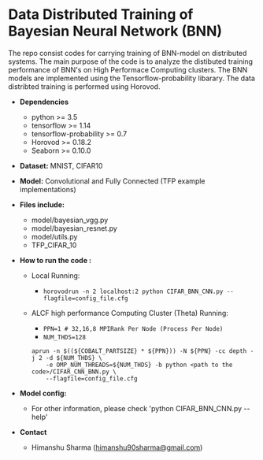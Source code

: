 # Data Distributed Training of Bayesian Neural Network (BNN)

The repo consist codes for carrying training of BNN-model on distributed systems. 
The main purpose of the code is to analyze the distibuted training performance of BNN's on High Performace Computing clusters. 
The BNN models are implemented using the Tensorflow-probability libarary. The data distribted training is performed using Horovod.


- **Dependencies**
    + python >= 3.5
    + tensorflow >= 1.14
    + tensorflow-probability >= 0.7
    + Horovod >= 0.18.2
    + Seaborn >= 0.10.0

- **Dataset:** MNIST, CIFAR10

- **Model:** Convolutional and Fully Connected  (TFP example implementations) 

- **Files include:**  
  + model/bayesian_vgg.py
  + model/bayesian_resnet.py
  + model/utils.py
  + TFP_CIFAR_10

- **How to run the code :**
   - Local Running:  
        + `horovodrun -n 2 localhost:2 python CIFAR_BNN_CNN.py --flagfile=config_file.cfg`

    - ALCF high performance Computing Cluster (Theta) Running:  
        + `PPN=1 # 32,16,8 MPIRank Per Node (Process Per Node)`  
        + `NUM_THDS=128`  
        ```
        aprun -n $((${COBALT_PARTSIZE} * ${PPN})) -N ${PPN} -cc depth -j 2 -d ${NUM_THDS} \
            -e OMP_NUM_THREADS=${NUM_THDS} -b python <path to the code>/CIFAR_CNN_BNN.py \
            --flagfile=config_file.cfg
        ```

- **Model config:**
  + For other information, please check 'python CIFAR_BNN_CNN.py --help'
  
- **Contact**
  + Himanshu Sharma (himanshu90sharma@gmail.com)



